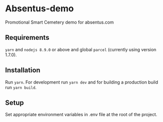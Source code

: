 # Absentus-demo

Promotional Smart Cemetery demo for absentus.com

## Requirements

`yarn` and `nodejs 8.9.0` or above and global `parcel` (currently using version 1.7.0).

## Installation

Run `yarn`. For development run `yarn dev` and for building a production build run `yarn build`.

## Setup

Set appropriate environment variables in .env file at the root of the project.
